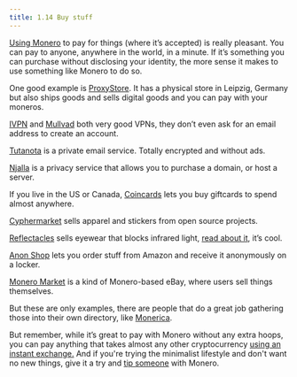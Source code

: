 ```yaml
---
title: 1.14 Buy stuff
---
```

[Using Monero](1.13-use_monero.md) to pay for things (where it’s accepted) is really pleasant. You can pay to anyone, anywhere in the world, in a minute. If it’s something you can purchase without disclosing your identity, the more sense it makes to use something like Monero to do so.

One good example is [ProxyStore](https://proxysto.re/). It has a physical store in Leipzig, Germany but also ships goods and sells digital goods and you can pay with your moneros.

[IVPN](https://www.ivpn.net/) and [Mullvad](https://mullvad.net/) both very good VPNs, they don’t even ask for an email address to create an account.

[Tutanota](https://tutanota.com/) is a private email service. Totally encrypted and without ads.

[Njalla](https://njal.la/) is a privacy service that allows you to purchase a domain, or host a server.

If you live in the US or Canada, [Coincards](https://coincards.com/) lets you buy giftcards to spend almost anywhere.

[Cyphermarket](https://www.cyphermarket.com/) sells apparel and stickers from open source projects.

[Reflectacles](https://www.reflectacles.com/) sells eyewear that blocks infrared light, [read about it](https://www.reflectacles.com/irlenses), it’s cool.

[Anon Shop](https://anonshop.app/) lets you order stuff from Amazon and receive it anonymously on a locker.

[Monero Market](https://moneromarket.io/) is a kind of Monero-based eBay, where users sell things themselves.

But these are only examples, there are people that do a great job gathering those into their own directory, like [Monerica](https://monerica.com/).

But remember, while it’s great to pay with Monero without any extra hoops, you can pay anything that takes almost any other cryptocurrency [using an instant exchange.](1.08-exchange_monero.md) And if you're trying the minimalist lifestyle and don't want no new things, give it a try and [tip someone](1.15-tip_monero.md) with Monero.
